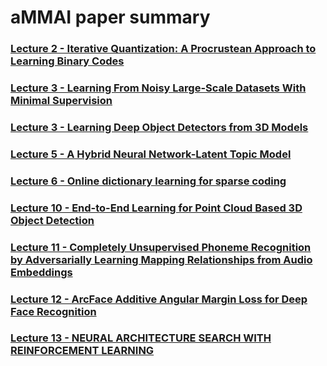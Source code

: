 # aMMAI paper summary

### [Lecture 2 - Iterative Quantization: A Procrustean Approach to Learning Binary Codes](https://github.com/k123321141/paper_notes/blob/master/assignment_1/Lecture_02/README.md)
### [Lecture 3 - Learning From Noisy Large-Scale Datasets With Minimal Supervision](https://github.com/k123321141/paper_notes/blob/master/assignment_1/Lecture_03/summary1.md)
### [Lecture 3 - Learning Deep Object Detectors from 3D Models](https://github.com/k123321141/paper_notes/blob/master/assignment_1/Lecture_03/summary2.md)
### [Lecture 5 - A Hybrid Neural Network-Latent Topic Model](https://github.com/k123321141/paper_notes/blob/master/assignment_1/Lecture_05/A%20Hybrid%20Neural%20Network-Latent%20Topic%20Model.md)
### [Lecture 6 - Online dictionary learning for sparse coding](https://github.com/k123321141/paper_notes/blob/master/assignment_1/Lecture_06/Online%20dictionary%20learning%20for%20sparse%20coding.md)
### [Lecture 10 - End-to-End Learning for Point Cloud Based 3D Object Detection](https://github.com/k123321141/paper_notes/blob/master/assignment_1/Lecture_10/End-to-End%20Learning%20for%20Point%20Cloud%20Based%203D%20Object%20Detection.md)
### [Lecture 11 - Completely Unsupervised Phoneme Recognition by Adversarially Learning Mapping Relationships from Audio Embeddings](https://github.com/k123321141/paper_notes/blob/master/assignment_1/Lecture_11/Completely%20Unsupervised%20Phoneme%20Recognition%20by%20Adversarially%20Learning%20Mapping%20Relationships%20from%20Audio%20Embeddings.md)
### [Lecture 12 - ArcFace Additive Angular Margin Loss for Deep Face Recognition](https://github.com/k123321141/paper_notes/blob/master/assignment_1/Lecture_12/ArcFace%20Additive%20Angular%20Margin%20Loss%20for%20Deep%20Face%20Recognition.md)
### [Lecture 13 - NEURAL ARCHITECTURE SEARCH WITH REINFORCEMENT LEARNING](https://github.com/k123321141/paper_notes/blob/master/assignment_1/Lecture_13/NEURAL%20ARCHITECTURE%20SEARCH%20WITH%20REINFORCEMENT%20LEARNING.md)
